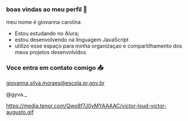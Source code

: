 ### boas vindas ao meu perfil 💝

meu nome é giovanna carolina
  
- Estou estudando no Alura;
- estou desenvolvendo na linguagem JavaScript
- utilizo esse espaço para minha organizaçao e compartilhamento dos meus projetos desenvolvidos

### Voce entra em contato comigo 📤

giovanna.silva.moraes@escola.pr.gov.br

@gyva._


https://media.tenor.com/Qwo8f7J0vMYAAAAC/victor-loud-victor-augusto.gif

